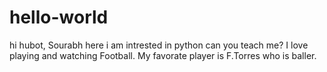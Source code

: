 # hello-world
hi hubot, Sourabh here i am intrested in python can you teach me?
I love playing and watching Football. My favorate player is F.Torres who is baller.   
